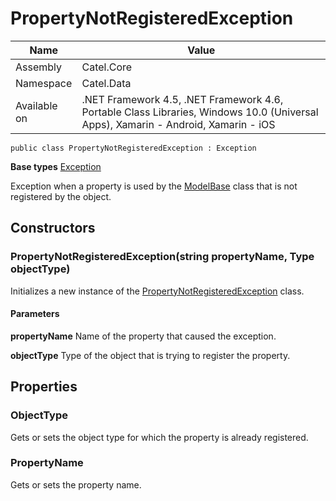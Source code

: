 

# PropertyNotRegisteredException

Name|Value
---|---
Assembly|Catel.Core
Namespace|Catel.Data
Available on|.NET Framework 4.5, .NET Framework 4.6, Portable Class Libraries, Windows 10.0 (Universal Apps), Xamarin - Android, Xamarin - iOS

```
public class PropertyNotRegisteredException : Exception
```

**Base types**
[Exception]()


Exception when a property is used by the [ModelBase](#) class that is
    not registered by the object.



## Constructors

### PropertyNotRegisteredException(string propertyName, Type objectType)

Initializes a new instance of the [PropertyNotRegisteredException](#) class.

#### Parameters

**propertyName**
Name of the property that caused the exception.

**objectType**
Type of the object that is trying to register the property.



## Properties

### ObjectType

Gets or sets the object type for which the property is already registered.



### PropertyName

Gets or sets the property name.



